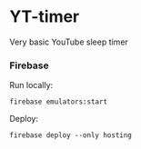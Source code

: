 # YT-timer
Very basic YouTube sleep timer

### Firebase
Run locally: 
```
firebase emulators:start
```
Deploy:
```
firebase deploy --only hosting
```
